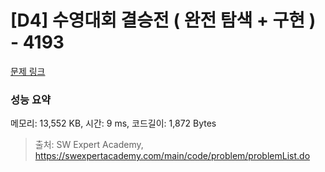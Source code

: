 # [D4] 수영대회 결승전 ( 완전 탐색 + 구현 ) - 4193 

[문제 링크](https://swexpertacademy.com/main/code/problem/problemDetail.do?contestProbId=AWKaG6_6AGQDFARV) 

### 성능 요약

메모리: 13,552 KB, 시간: 9 ms, 코드길이: 1,872 Bytes



> 출처: SW Expert Academy, https://swexpertacademy.com/main/code/problem/problemList.do